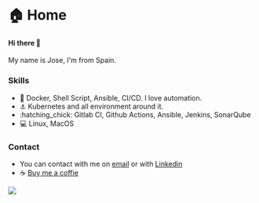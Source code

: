 # 🏠 Home

#### Hi there 👋

My name is Jose, I'm from Spain.

### Skills

* :penguin: Docker, Shell Script, Ansible, CI/CD. I love automation.
* :anchor: Kubernetes and all environment around it.
* :hatching\_chick: Gitlab CI, Github Actions, Ansible, Jenkins, SonarQube
* :computer: Linux, MacOS

### Contact

* You can contact with me on [email](mailto:josel.azagra@pm.me?Subject=from%20github) or with [Linkedin](https://www.linkedin.com/in/joselazagra/)
* :coffee: [Buy me a coffie](https://www.buymeacoffee.com/azagramac)&#x20;

![](https://github-readme-stats.vercel.app/api?username=AzagraMac\&show\_icons=true)
